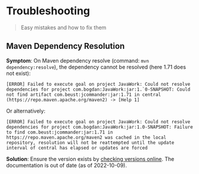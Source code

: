 # Troubleshooting

> Easy mistakes and how to fix them

## Maven Dependency Resolution

**Symptom**: On Maven dependency resolve (command: `mvn dependency:resolve`), the dependency cannot be resolved (here 1.71 does not exist):

```shell
[ERROR] Failed to execute goal on project JavaWork: Could not resolve dependencies for project com.bogdan:JavaWork:jar:1.`0-SNAPSHOT: Could not find artifact com.beust:jcommander:jar:1.71 in central (https://repo.maven.apache.org/maven2) -> [Help 1]
```

Or alternatively:

```shell
[ERROR] Failed to execute goal on project JavaWork: Could not resolve dependencies for project com.bogdan:JavaWork:jar:1.0-SNAPSHOT: Failure to find com.beust:jcommander:jar:1.71 in https://repo.maven.apache.org/maven2 was cached in the local repository, resolution will not be reattempted until the update interval of central has elapsed or updates are forced
```

**Solution**: Ensure the version exists by [checking versions online](https://search.maven.org/artifact). The documentation is out of date (as of 2022-10-09).
